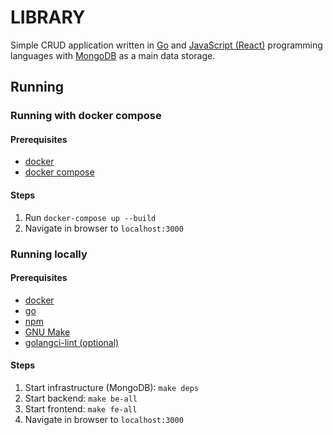 
# LIBRARY
Simple CRUD application written in [Go](https://golang.org/) and [JavaScript (React)](https://reactjs.org/) programming languages with [MongoDB](https://www.mongodb.com/) as a main data storage.


## Running

### Running with docker compose

#### Prerequisites
- [docker](https://www.docker.com/)
- [docker compose](https://docs.docker.com/compose/)

#### Steps
1. Run `docker-compose up --build`
2. Navigate in browser to `localhost:3000`

### Running locally

#### Prerequisites
- [docker](https://www.docker.com/)
- [go](https://golang.org/)
- [npm](https://www.npmjs.com/)
- [GNU Make](https://www.gnu.org/software/make/)
- [golangci-lint (optional)](https://github.com/golangci/golangci-lint)

#### Steps
1. Start infrastructure (MongoDB): `make deps`
2. Start backend: `make be-all`
3. Start frontend: `make fe-all`
4. Navigate in browser to `localhost:3000`

